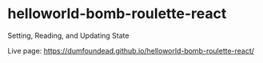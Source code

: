 # helloworld-bomb-roulette-react
Setting, Reading, and Updating State

Live page: https://dumfoundead.github.io/helloworld-bomb-roulette-react/
